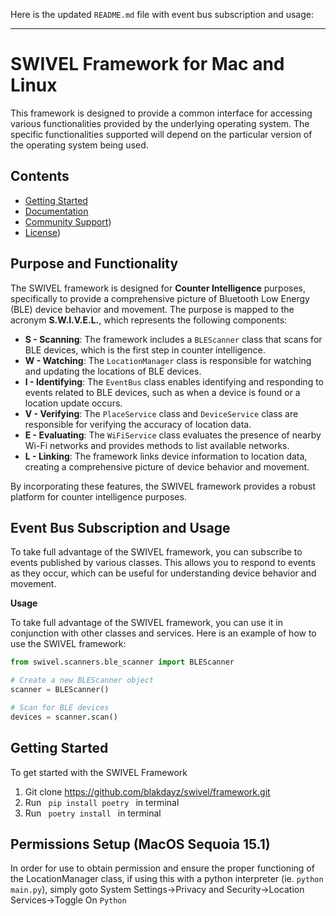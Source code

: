Here is the updated `README.md` file with event bus subscription and usage:

---

# SWIVEL Framework for Mac and Linux

This framework is designed to provide a common interface for accessing various functionalities provided by the underlying operating system. The specific functionalities supported will depend on the particular version of the operating system being used.

## Contents

* [Getting Started](#getting-started)
* [Documentation](#documentation)
* [Community Support](#community-support))
* [License](#license))

## Purpose and Functionality

The SWIVEL framework is designed for **Counter Intelligence** purposes, specifically to provide a comprehensive picture of Bluetooth Low Energy (BLE) device behavior and movement. The purpose is mapped to the acronym **S.W.I.V.E.L.**, which represents the following components:

*   **S - Scanning**: The framework includes a `BLEScanner` class that scans for BLE devices, which is the first step in counter intelligence.
*   **W - Watching**: The `LocationManager` class is responsible for watching and updating the locations of BLE devices.
*   **I - Identifying**: The `EventBus` class enables identifying and responding to events related to BLE devices, such as when a device is found or a location update occurs.
*   **V - Verifying**: The `PlaceService` class and `DeviceService` class are responsible for verifying the accuracy of location data.
*   **E - Evaluating**: The `WiFiService` class evaluates the presence of nearby Wi-Fi networks and provides methods to list available networks.
*   **L - Linking**: The framework links device information to location data, creating a comprehensive picture of device behavior and movement.

By incorporating these features, the SWIVEL framework provides a robust platform for counter intelligence purposes.

## Event Bus Subscription and Usage

To take full advantage of the SWIVEL framework, you can subscribe to events published by various classes. This allows you to respond to events as they occur, which can be useful for understanding device behavior and movement.


**Usage**

To take full advantage of the SWIVEL framework, you can use it in conjunction with other classes and services. Here is an example of how to use the SWIVEL framework:

```python
from swivel.scanners.ble_scanner import BLEScanner

# Create a new BLEScanner object
scanner = BLEScanner()

# Scan for BLE devices
devices = scanner.scan()
```

## Getting Started
To get started with the SWIVEL Framework

1. Git clone https://github.com/blakdayz/swivel/framework.git
2. Run <code> pip install poetry </code> in terminal
3. Run <code> poetry install </code> in terminal


## Permissions Setup (MacOS Sequoia 15.1)

In order for use to obtain permission and ensure the proper functioning of the LocationManager class, if using this with a python interpreter (ie. <code>python main.py</code>), simply goto System Settings->Privacy and Security->Location Services->Toggle On <code>Python</code>